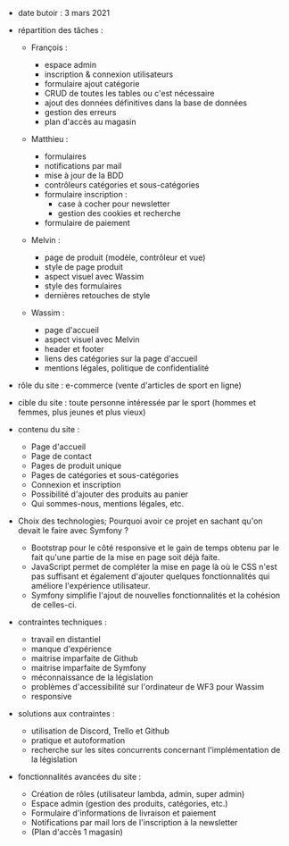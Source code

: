 - date butoir : 3 mars 2021

- répartition des tâches :
    * François :
        * espace admin
        * inscription & connexion utilisateurs
        * formulaire ajout catégorie
        * CRUD de toutes les tables ou c'est nécessaire
        * ajout des données définitives dans la base de données
        * gestion des erreurs
        * plan d'accès au magasin
    * Matthieu :
        * formulaires
        * notifications par mail
        * mise à jour de la BDD
        * contrôleurs catégories et sous-catégories
        * formulaire inscription :
            * case à cocher pour newsletter
            * gestion des cookies et recherche
        * formulaire de paiement
    * Melvin :
        * page de produit (modèle, contrôleur et vue)
        * style de page produit
        * aspect visuel avec Wassim
        * style des formulaires
        * dernières retouches de style
        
    * Wassim :
        * page d'accueil
        * aspect visuel avec Melvin
        * header et footer
        * liens des catégories sur la page d'accueil
        * mentions légales, politique de confidentialité

- rôle du site : e-commerce (vente d'articles de sport en ligne)
- cible du site : toute personne intéressée par le sport (hommes et femmes, plus jeunes et plus vieux)
- contenu du site :
    * Page d'accueil
    * Page de contact
    * Pages de produit unique
    * Pages de catégories et sous-catégories
    * Connexion et inscription
    * Possibilité d'ajouter des produits au panier
    * Qui sommes-nous, mentions légales, etc.
- Choix des technologies; Pourquoi avoir ce projet en sachant qu'on devait le faire avec Symfony ?
    * Bootstrap pour le côté responsive et le gain de temps obtenu par le fait qu'une partie de la mise en page soit déjà faite.
    * JavaScript permet de compléter la mise en page là où le CSS n'est pas suffisant et également d'ajouter quelques fonctionnalités qui améliore l'expérience utilisateur.
    * Symfony simplifie l'ajout de nouvelles fonctionnalités et la cohésion de celles-ci.
- contraintes techniques :
    * travail en distantiel
    * manque d'expérience
    * maitrise imparfaite de Github
    * maitrise imparfaite de Symfony
    * méconnaissance de la législation
    * problèmes d'accessibilité sur l'ordinateur de WF3 pour Wassim
    * responsive
- solutions aux contraintes :
    * utilisation de Discord, Trello et Github
    * pratique et autoformation
    * recherche sur les sites concurrents concernant l'implémentation de la législation
- fonctionnalités avancées du site :
    * Création de rôles (utilisateur lambda, admin, super admin)
    * Espace admin (gestion des produits, catégories, etc.)
    * Formulaire d'informations de livraison et paiement
    * Notifications par mail lors de l'inscription à la newsletter
    * (Plan d'accès 1 magasin)